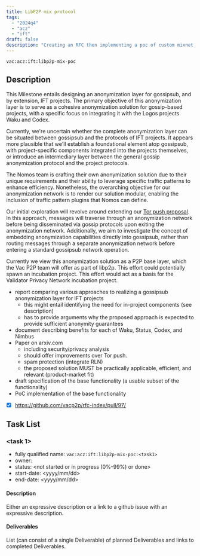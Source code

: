```yaml
---
title: LibP2P mix protocol
tags:
  - "2024q4"
  - "acz"
  - "ift"
draft: false
description: "Creating an RFC then implementing a poc of custom mixnet protocol within the libp2p framework designed to enable anonymous communication in p2p networks"
---
```


`vac:acz:ift:libp2p-mix-poc`

## Description

This Milestone entails designing an anonymization layer for gossipsub, and by extension, IFT projects.
The primary objective of this anonymization layer is to serve as a cohesive anonymization solution for gossip-based projects,
with a specific focus on integrating it with the Logos projects Waku and Codex.

Currently, we're uncertain whether the complete anonymization layer can be situated between gossipsub and the protocols of IFT projects.
It appears more plausible that we'll establish a foundational element atop gossipsub,
with project-specific components integrated into the projects themselves,
or introduce an intermediary layer between the general gossip anonymization protocol and the project protocols.

The Nomos team is crafting their own anonymization solution due to their unique requirements and their ability to leverage specific traffic patterns to enhance efficiency.
Nonetheless, the overarching objective for our anonymization network is to render our solution modular, enabling the inclusion of traffic pattern plugins that Nomos can define.

Our initial exploration will revolve around extending our [Tor push proposal](https://rfc.vac.dev/spec/46/).
In this approach, messages will traverse through an anonymization network before being disseminated via gossip protocols upon exiting the anonymization network.
Additionally, we aim to investigate the concept of embedding anonymization capabilities directly into gossipsub,
rather than routing messages through a separate anonymization network before entering a standard gossipsub network operation.

Currently we view this anonymization solution as a P2P base layer, which the Vac P2P team will offer as part of libp2p.
This effort could potentially spawn an incubation project.
This effort would act as a basis for the Validator Privacy Network incubation project.

* report comparing various approaches to realizing a gossipsub anonymization layer for IFT projects
    - this might entail identifying the need for in-project components (see description)
    - has to provide arguments why the proposed approach is expected to provide sufficient anonymity guarantees
* document describing benefits for each of Waku, Status, Codex, and Nimbus
* Paper on arxiv.com
    - including security/privacy analysis
    - should offer improvements over Tor push.
    - spam protection (integrate RLN)
    - the proposed solution MUST be practically applicable, efficient, and relevant (product-market fit)
* draft specification of the base functionality (a usable subset of the functionality)
* PoC implementation of the base functionality

- [x] https://github.com/vacp2p/rfc-index/pull/97/

## Task List

### <task 1>

* fully qualified name: `vac:acz:ift:libp2p-mix-poc:<task1>`
* owner:
* status: <not started or in progress (0%-99%) or done>
* start-date: <yyyy/mm/dd>
* end-date: <yyyy/mm/dd>

#### Description

Either an expressive description or a link to a github issue with an expressive description.


#### Deliverables

List (can consist of a single Deliverable) of planned Deliverables and links to completed Deliverables.



